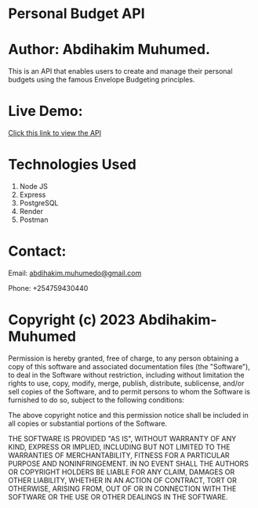 # Personal Budget API
# Author: Abdihakim Muhumed.
This is an API that enables users to create and manage their personal budgets using the famous Envelope Budgeting principles.
# Live Demo:
[Click this link to view the API](https://personal-budget-api-cfy9.onrender.com/)

# Technologies Used
 1. Node JS
 2. Express
 3. PostgreSQL
 4. Render
 5. Postman
 # Contact:

 Email: abdihakim.muhumedo@gmail.com 

 Phone: +254759430440

 # Copyright (c) 2023 Abdihakim-Muhumed

 Permission is hereby granted, free of charge, to any person obtaining a copy of this software and associated documentation files (the "Software"), to deal in the Software without restriction, including without limitation the rights to use, copy, modify, merge, publish, distribute, sublicense, and/or sell copies of the Software, and to permit persons to whom the Software is furnished to do so, subject to the following conditions:

The above copyright notice and this permission notice shall be included in all copies or substantial portions of the Software.

THE SOFTWARE IS PROVIDED "AS IS", WITHOUT WARRANTY OF ANY KIND, EXPRESS OR IMPLIED, INCLUDING BUT NOT LIMITED TO THE WARRANTIES OF MERCHANTABILITY, FITNESS FOR A PARTICULAR PURPOSE AND NONINFRINGEMENT. IN NO EVENT SHALL THE AUTHORS OR COPYRIGHT HOLDERS BE LIABLE FOR ANY CLAIM, DAMAGES OR OTHER LIABILITY, WHETHER IN AN ACTION OF CONTRACT, TORT OR OTHERWISE, ARISING FROM, OUT OF OR IN CONNECTION WITH THE SOFTWARE OR THE USE OR OTHER DEALINGS IN THE SOFTWARE.
